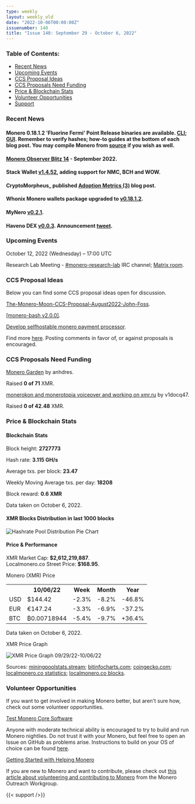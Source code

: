 ```yaml
---
type: weekly
layout: weekly_old
date: "2022-10-06T00:00:00Z"
issuenumber: 140
title: "Issue 140: September 29 - October 6, 2022"
---
```


<h3>Table of Contents:</h3>
<ul class="contents">
    <li><a href="#news">Recent News</a></li>
    <li><a href="#events">Upcoming Events</a></li>
    <li><a href="#ideas">CCS Proposal Ideas</a></li>
    <li><a href="#proposals">CCS Proposals Need Funding</a></li>
    <li><a href="#stats">Price & Blockchain Stats</a></li>
    <li><a href="#volunteer">Volunteer Opportunities</a></li>
    <li><a href="#support">Support</a></li>
</ul>

<h3 id="news">Recent News</h3>

<div class="newsbyte">
<h4>Monero 0.18.1.2 'Fluorine Fermi' Point Release binaries are available. <a href="https://www.getmonero.org/2022/09/29/monero-0.18.1.2-released.html" target="_blank">CLI</a>; <a href="https://www.getmonero.org/2022/09/29/monero-GUI-0.18.1.2-released.html" target="_blank">GUI</a>. Remember to verify hashes; how-to guides at the bottom of each blog post. You may compile Monero from <a href="https://github.com/monero-project/monero#compiling-monero-from-source" target="_blank">source</a> if you wish as well.</h4>
</div>

<div class="newsbyte">
    <h4><a href="https://www.monero.observer/monero-observer-blitz-february-2022/" target="_blank">Monero Observer Blitz 14</a> - September 2022.</h4>
</div>

<div class="newsbyte">
    <h4>Stack Wallet <a href="https://github.com/cypherstack/stack_wallet/releases/tag/build_0068" target="_blank">v1.4.52</a>, adding support for NMC, BCH and WOW.</h4>
</div>

<div class="newsbyte">
    <h4>CryptoMorpheus_ published <a href="https://moneroj.net/article/Adoption-Metrics,-Monthly-Edition-(3)/" target="_blank">Adoption Metrics (3)</a> blog post.</h4>
</div>

<div class="newsbyte">
    <h4>Whonix Monero wallets package upgraded to <a href="https://forums.whonix.org/t/monero-integration-in-whonix/5949/70" target="_blank">v0.18.1.2</a>.</h4>
</div>

<div class="newsbyte">
    <h4>MyNero <a href="https://github.com/pokkst/monero-wallet/releases/tag/0.2.1" target="_blank">v0.2.1</a>.</h4>
</div>

<div class="newsbyte">
    <h4>Haveno DEX <a href="https://github.com/haveno-dex/haveno/releases/tag/v0.0.3" target="_blank">v0.0.3</a>. Announcement <a href="https://nitter.net/HavenoDEX/status/1577674294062194688" target="_blank">tweet</a>.</h4>
</div>

<h3 id="events">Upcoming Events</h3>

<div class="event">
    <p class="date" markdown="1">October 12, 2022 (Wednesday) – 17:00 UTC</p>
    <p markdown="1">Research Lab Meeting - <a href="irc://irc.libera.chat/#monero-research-lab" target="_blank">#monero-research-lab</a> IRC channel; <a href="https://matrix.to/#/#monero-research-lab:monero.social" target="_blank">Matrix room</a>.</p>
</div>

<h3 id="ideas">CCS Proposal Ideas</h3>

<p>Below you can find some CCS proposal ideas open for discussion.</p>

<div class="proposal">
<p><a href="https://repo.getmonero.org/monero-project/ccs-proposals/-/merge_requests/336" target="_blank">The-Monero-Moon-CCS-Proposal-August2022-John-Foss</a>.</p>
</div>

<div class="proposal">
<p><a href="https://repo.getmonero.org/monero-project/ccs-proposals/-/merge_requests/333" target="_blank">[monero-bash v2.0.0]</a>.</p>
</div>

<div class="proposal">
<p><a href="https://repo.getmonero.org/monero-project/ccs-proposals/-/merge_requests/345" target="_blank">Develop selfhostable monero payment processor</a>.</p>
</div>

<div class="proposal">
<p>Find more <a href="https://ccs.getmonero.org/ideas/" target="_blank">here</a>. Posting comments in favor of, or against proposals is encouraged.</p>
</div>

<h3 id="proposals">CCS Proposals Need Funding</h3>

<div class="proposal">
    <p><a href="https://ccs.getmonero.org/proposals/anhdres-monero-garden.html" target="_blank">Monero Garden</a> by anhdres.</p>
    <p>Raised <b>0 of 71</b> XMR.</p>
</div>

<div class="proposal">
    <p><a href="https://ccs.getmonero.org/proposals/v1docq47-monerokon-and-monerotopia-voiceover-and-working-on-xmr.ru.html" target="_blank">monerokon and monerotopia voiceover and working on xmr.ru</a> by v1docq47.</p>
    <p>Raised <b>0 of 42.48</b> XMR.</p>
</div>

<h3 id="stats">Price & Blockchain Stats</h3>

<h4 class="stat">Blockchain Stats</h4>

<div class="bcstats">
    <p>Block height: <b>2727773</b></p>
    <p>Hash rate: <b>3.115 GH/s</b></p>
    <p>Average txs. per block: <b>23.47</b></p>
    <p>Weekly Moving Average txs. per day: <b>18208</b></p>
    <p>Block reward: <b>0.6 XMR</b></p>
</div>
<p class="note">Data taken on October 6, 2022.</p>

<h4 class="stat">XMR Blocks Distribution in last 1000 blocks</h4>
<p><img src="/img/hashrate-pool-distribution-10061.png" alt="Hashrate Pool Distribution Pie Chart"/></p>

<h4 class="stat" id="price-stat">Price & Performance</h4>

<div class="price-intro">XMR Market Cap: <b>$2,612,219,887</b>.<br/>Localmonero.co Street Price: <b>$168.95</b>.</div>

<p class="table-title">Monero (XMR) Price</p>
<table class="price-table">
  <tr class="row1">
    <th></th>
    <th>10/06/22</th>
    <th>Week</th>
    <th>Month</th>
    <th>Year</th>
  </tr>
  <tr>
    <td data-th="XMR to">USD</td>
    <td data-th="10/06/22">$144.42</td>
    <td data-th="Week" class="red">-2.3%</td>
    <td data-th="Month" class="red">-8.2%</td>
    <td data-th="Year" class="red">-46.8%</td>
  </tr>
  <tr class="row3">
    <td data-th="XMR to">EUR</td>
    <td data-th="10/06/22">€147.24</td>
    <td data-th="Week" class="red">-3.3%</td>
    <td data-th="Month" class="red">-6.9%</td>
    <td data-th="Year" class="red">-37.2%</td>
  </tr>
  <tr>
    <td data-th="XMR to">BTC</td>
    <td data-th="10/06/22">₿0.00718944</td>
    <td data-th="Week" class="red">-5.4%</td>
    <td data-th="Month" class="red">-9.7%</td>
    <td data-th="Year" class="green">+36.4%</td>
  </tr>
</table>
<p class="note">Data taken on October 6, 2022.</p>

<p class="table-title">XMR Price Graph</p>

![XMR Price Graph 09/29/22-10/06/22](/img/weekly-chart-10061.png "XMR Price Graph 09/29/22-10/06/22")

Sources: <a href="https://miningpoolstats.stream/monero" target="_blank">miningpoolstats.stream</a>; <a href="https://bitinfocharts.com/monero/" target="_blank">bitinfocharts.com</a>; <a href="https://www.coingecko.com/en/coins/monero" target="_blank">coingecko.com</a>; <a href="https://localmonero.co/statistics" target="_blank">localmonero.co statistics</a>; <a href="https://localmonero.co/blocks" target="_blank">localmonero.co blocks</a>.

<h3 id="volunteer">Volunteer Opportunities</h3>

<p>If you want to get involved in making Monero better, but aren't sure how, check out some volunteer opportunities.</p>

<div class="newsbyte">
    <p class="date"><a href="https://github.com/monero-project/monero" target="_blank">Test Monero Core Software</a></p>
    <p>Anyone with moderate technical ability is encouraged to try to build and run Monero nightlies. Do not trust it with your Monero, but feel free to open an Issue on GitHub as problems arise. Instructions to build on your OS of choice can be found <a href="https://github.com/monero-project/monero#compiling-monero-from-source" target="_blank">here</a>. </p>
</div>

<div class="newsbyte">
    <p class="date"><a href="https://github.com/monero-project/monero" target="_blank">Getting Started with Helping Monero</a></p>
    <p>If you are new to Monero and want to contribute, please check out <a href="https://www.monerooutreach.org/stories/getting-started-helping-monero.php" target="_blank">this article about volunteering and contributing to Monero</a> from the Monero Outreach Workgroup. </p>
</div>

{{< support />}}


